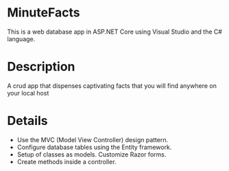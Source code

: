# MinuteFacts
This is a web database app in ASP.NET Core using Visual Studio and the C# language.

# Description
A  crud app that dispenses captivating facts that you will find anywhere on your local host

# Details
- Use the MVC (Model View Controller) design pattern.
- Configure database tables using the Entity framework.
- Setup of classes as models. Customize Razor forms.
- Create methods inside a controller.

